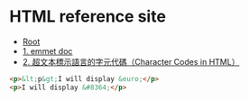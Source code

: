 ﻿# HTML reference site

*   [Root](../README.md)
*   [1. emmet doc](https://docs.emmet.io/cheat-sheet/)
*   [2. 超文本標示語言的字元代碼（Character Codes in HTML）](http://chukaml.22web.org/linguistics/charCode/index.html)
```html
<p>&lt;p&gt;I will display &euro;</p>
<p>I will display &#8364;</p>
```







